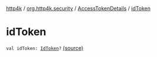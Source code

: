 [http4k](../../index.md) / [org.http4k.security](../index.md) / [AccessTokenDetails](index.md) / [idToken](./id-token.md)

# idToken

`val idToken: `[`IdToken`](../../org.http4k.security.openid/-id-token/index.md)`?` [(source)](https://github.com/http4k/http4k/blob/master/http4k-security-oauth/src/main/kotlin/org/http4k/security/AccessToken.kt#L10)